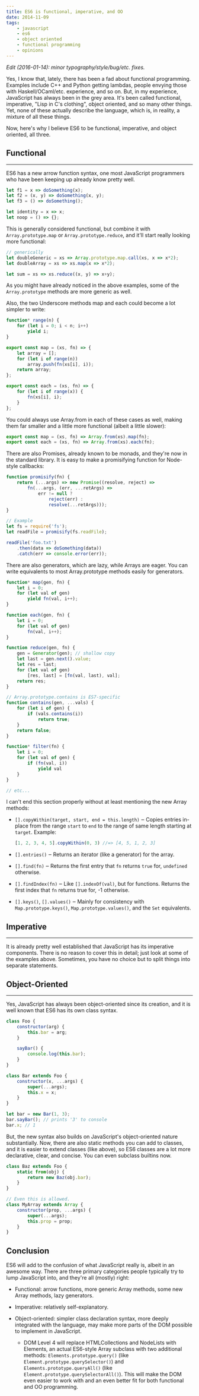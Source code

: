 ```yaml
---
title: ES6 is functional, imperative, and OO
date: 2014-11-09
tags:
    - javascript
    - es6
    - object oriented
    - functional programming
    - opinions
---
```


*Edit (2016-01-14): minor typography/style/bug/etc. fixes.*

Yes, I know that, lately, there has been a fad about functional programming. Examples include C++ and Python getting lambdas, people envying those with Haskell/OCaml/etc. experience, and so on. But, in my experience, JavaScript has always been in the grey area. It's been called functional, imperative, "Lisp in C's clothing", object oriented, and so many other things. Yet, none of these actually describe the language, which is, in reality, a mixture of all these things.

Now, here's why I believe ES6 to be functional, imperative, and object oriented, all three.

## Functional

---

ES6 has a new arrow function syntax, one most JavaScript programmers who have been keeping up already know pretty well.

```js
let f1 = x => doSomething(x);
let f2 = (x, y) => doSomething(x, y);
let f3 = () => doSomething();

let identity = x => x;
let noop = () => {};
```

This is generally considered functional, but combine it with `Array.prototype.map` or `Array.prototype.reduce`, and it'll start really looking more functional:

```js
// generically
let doubleGeneric = xs => Array.prototype.map.call(xs, x => x*2);
let doubleArray = xs => xs.map(x => x*2);

let sum = xs => xs.reduce((x, y) => x+y);
```

As you might have already noticed in the above examples, some of the `Array.prototype` methods are more generic as well.

Also, the two Underscore methods map and each could become a lot simpler to write:

```js
function* range(n) {
    for (let i = 0; i < n; i++)
        yield i;
}

export const map = (xs, fn) => {
    let array = [];
    for (let i of range(n))
        array.push(fn(xs[i], i));
    return array;
};

export const each = (xs, fn) => {
    for (let i of range(x)) {
        fn(xs[i], i);
    }
};
```

You could always use Array.from in each of these cases as well, making them far smaller and a little more functional (albeit a little slower):

```js
export const map = (xs, fn) => Array.from(xs).map(fn);
export const each = (xs, fn) => Array.from(xs).each(fn);
```

There are also Promises, already known to be monads, and they're now in the standard library. It is easy to make a promisifying function for Node-style callbacks:

```js
function promisify(fn) {
    return (...args) => new Promise((resolve, reject) =>
        fn(...args, (err, ...retArgs) =>
            err != null ?
                reject(err) :
                resolve(...retArgs)));
}

// Example
let fs = require('fs');
let readFile = promisify(fs.readFile);

readFile('foo.txt')
    .then(data => doSomething(data))
    .catch(err => console.error(err));
```

There are also generators, which are lazy, while Arrays are eager. You can write equivalents to most Array.prototype methods easily for generators.

```js
function* map(gen, fn) {
    let i = 0;
    for (let val of gen)
        yield fn(val, i++);
}

function each(gen, fn) {
    let i = 0;
    for (let val of gen)
        fn(val, i++);
}

function reduce(gen, fn) {
    gen = Generator(gen); // shallow copy
    let last = gen.next().value;
    let res = last;
    for (let val of gen)
        [res, last] = [fn(val, last), val];
    return res;
}

// Array.prototype.contains is ES7-specific
function contains(gen, ...vals) {
    for (let i of gen) {
        if (vals.contains(i))
            return true;
    }
    return false;
}

function* filter(fn) {
    let i = 0;
    for (let val of gen) {
        if (fn(val, i))
            yield val
    }
}

// etc...
```

I can't end this section properly without at least mentioning the new Array methods:

-   `[].copyWithin(target, start, end = this.length)` ‒ Copies entries in-place from the range `start` to `end` to the range of same length starting at `target`. Example:

    ```js
    [1, 2, 3, 4, 5].copyWithin(0, 3) //=> [4, 5, 1, 2, 3]
    ```

-   `[].entries()` ‒ Returns an iterator (like a generator) for the array.

-   `[].find(fn)` ‒ Returns the first entry that `fn` returns `true` for, `undefined` otherwise.

-   `[].findIndex(fn)` ‒ Like `[].indexOf(val)`, but for functions. Returns the first index that `fn` returns true for, -1 otherwise.

-   `[].keys()`, `[].values()` ‒ Mainly for consistency with `Map.prototype.keys()`, `Map.prototype.values()`, and the `Set` equivalents.

## Imperative

---

It is already pretty well established that JavaScript has its imperative components. There is no reason to cover this in detail; just look at some of the examples above. Sometimes, you have no choice but to split things into separate statements.

## Object-Oriented

---

Yes, JavaScript has always been object-oriented since its creation, and it is well known that ES6 has its own class syntax.

```js
class Foo {
    constructor(arg) {
        this.bar = arg;
    }

    sayBar() {
        console.log(this.bar);
    }
}

class Bar extends Foo {
    constructor(x, ...args) {
        super(...args);
        this.x = x;
    }
}

let bar = new Bar(1, 3);
bar.sayBar(); // prints '3' to console
bar.x; // 1
```

But, the new syntax also builds on JavaScript's object-oriented nature substantially. Now, there are also static methods you can add to classes, and it is easier to extend classes (like above), so ES6 classes are a lot more declarative, clear, and concise. You can even subclass builtins now.

```js
class Baz extends Foo {
    static from(obj) {
        return new Baz(obj.bar);
    }
}

// Even this is allowed.
class MyArray extends Array {
    constructor(prop, ...args) {
        super(...args);
        this.prop = prop;
    }
}
```

## Conclusion

ES6 will add to the confusion of what JavaScript really is, albeit in an awesome way. There are three primary categories people typically try to lump JavaScript into, and they're all (mostly) right:

-   Functional: arrow functions, more generic Array methods, some new Array methods, lazy generators.

-   Imperative: relatively self-explanatory.

-   Object-oriented: simpler class declaration syntax, more deeply integrated with the language, may make more parts of the DOM possible to implement in JavaScript.

    -   DOM Level 4 will replace HTMLCollections and NodeLists with Elements, an
        actual ES6-style Array subclass with two additional methods: `Elements.prototype.query()` (like `Element.prototype.querySelector()`) and `Elements.prototype.queryAll()` (like `Element.prototype.querySelectorAll()`). This will make the DOM even easier to work with and an even better fit for both functional and OO programming.
